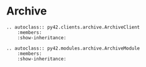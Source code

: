 # Archive

```eval_rst
.. autoclass:: py42.clients.archive.ArchiveClient
    :members:
    :show-inheritance:
```

```eval_rst
.. autoclass:: py42.modules.archive.ArchiveModule
    :members:
    :show-inheritance:
```
